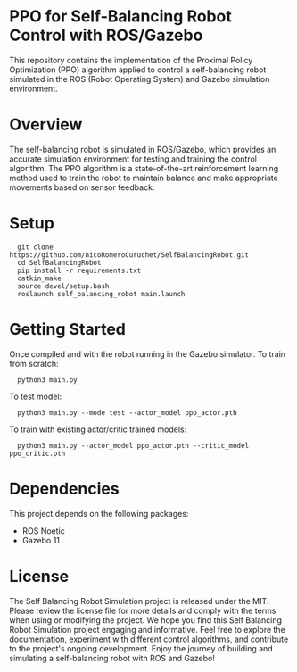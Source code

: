 # PPO for Self-Balancing Robot Control with ROS/Gazebo

This repository contains the implementation of the Proximal Policy Optimization (PPO) algorithm applied to control a self-balancing robot simulated in the ROS (Robot Operating System) and Gazebo simulation environment.

# Overview

The self-balancing robot is simulated in ROS/Gazebo, which provides an accurate simulation environment for testing and training the control algorithm. The PPO algorithm is a state-of-the-art reinforcement learning method used to train the robot to maintain balance and make appropriate movements based on sensor feedback.

# Setup       
      git clone https://github.com/nicoRomeroCuruchet/SelfBalancingRobot.git
      cd SelfBalancingRobot
      pip install -r requirements.txt
      catkin_make
      source devel/setup.bash
      roslaunch self_balancing_robot main.launch
      
# Getting Started
Once compiled and with the robot running in the Gazebo simulator.
To train from scratch:

      python3 main.py

To test model:

      python3 main.py --mode test --actor_model ppo_actor.pth

To train with existing actor/critic trained models:

      python3 main.py --actor_model ppo_actor.pth --critic_model ppo_critic.pth

# Dependencies

This project depends on the following packages:

- ROS Noetic
- Gazebo 11

# License

The Self Balancing Robot Simulation project is released under the MIT. Please review the license file for more details and comply with the terms when using or modifying the project.
We hope you find this Self Balancing Robot Simulation project engaging and informative. Feel free to explore the documentation, experiment with different control algorithms, and contribute to the project's ongoing development. Enjoy the journey of building and simulating a self-balancing robot with ROS and Gazebo!
